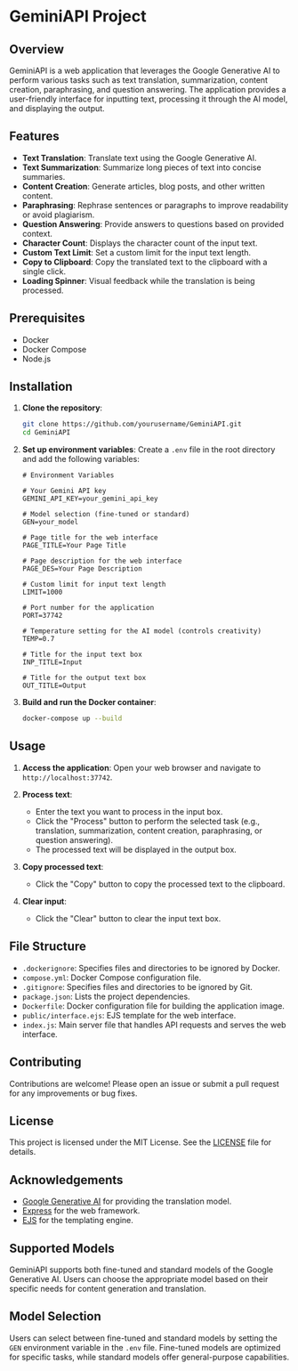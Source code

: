# GeminiAPI Project

## Overview

GeminiAPI is a web application that leverages the Google Generative AI to perform various tasks such as text translation, summarization, content creation, paraphrasing, and question answering. The application provides a user-friendly interface for inputting text, processing it through the AI model, and displaying the output.

## Features

- **Text Translation**: Translate text using the Google Generative AI.
- **Text Summarization**: Summarize long pieces of text into concise summaries.
- **Content Creation**: Generate articles, blog posts, and other written content.
- **Paraphrasing**: Rephrase sentences or paragraphs to improve readability or avoid plagiarism.
- **Question Answering**: Provide answers to questions based on provided context.
- **Character Count**: Displays the character count of the input text.
- **Custom Text Limit**: Set a custom limit for the input text length.
- **Copy to Clipboard**: Copy the translated text to the clipboard with a single click.
- **Loading Spinner**: Visual feedback while the translation is being processed.

## Prerequisites

- Docker
- Docker Compose
- Node.js

## Installation

1. **Clone the repository**:
    ```sh
    git clone https://github.com/yourusername/GeminiAPI.git
    cd GeminiAPI
    ```

2. **Set up environment variables**:
    Create a `.env` file in the root directory and add the following variables:
    ```env
    # Environment Variables

    # Your Gemini API key
    GEMINI_API_KEY=your_gemini_api_key

    # Model selection (fine-tuned or standard)
    GEN=your_model

    # Page title for the web interface
    PAGE_TITLE=Your Page Title

    # Page description for the web interface
    PAGE_DES=Your Page Description

    # Custom limit for input text length
    LIMIT=1000

    # Port number for the application
    PORT=37742

    # Temperature setting for the AI model (controls creativity)
    TEMP=0.7

    # Title for the input text box
    INP_TITLE=Input

    # Title for the output text box
    OUT_TITLE=Output
    ```

3. **Build and run the Docker container**:
    ```sh
    docker-compose up --build
    ```

## Usage

1. **Access the application**:
    Open your web browser and navigate to `http://localhost:37742`.

2. **Process text**:
    - Enter the text you want to process in the input box.
    - Click the "Process" button to perform the selected task (e.g., translation, summarization, content creation, paraphrasing, or question answering).
    - The processed text will be displayed in the output box.

3. **Copy processed text**:
    - Click the "Copy" button to copy the processed text to the clipboard.

4. **Clear input**:
    - Click the "Clear" button to clear the input text box.

## File Structure

- `.dockerignore`: Specifies files and directories to be ignored by Docker.
- `compose.yml`: Docker Compose configuration file.
- `.gitignore`: Specifies files and directories to be ignored by Git.
- `package.json`: Lists the project dependencies.
- `Dockerfile`: Docker configuration file for building the application image.
- `public/interface.ejs`: EJS template for the web interface.
- `index.js`: Main server file that handles API requests and serves the web interface.

## Contributing

Contributions are welcome! Please open an issue or submit a pull request for any improvements or bug fixes.

## License

This project is licensed under the MIT License. See the [LICENSE](LICENSE) file for details.

## Acknowledgements

- [Google Generative AI](https://cloud.google.com/generative-ai) for providing the translation model.
- [Express](https://expressjs.com/) for the web framework.
- [EJS](https://ejs.co/) for the templating engine.
## Supported Models

GeminiAPI supports both fine-tuned and standard models of the Google Generative AI. Users can choose the appropriate model based on their specific needs for content generation and translation.

## Model Selection

Users can select between fine-tuned and standard models by setting the `GEN` environment variable in the `.env` file. Fine-tuned models are optimized for specific tasks, while standard models offer general-purpose capabilities.